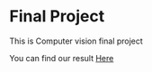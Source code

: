 # Final Project
This is Computer vision final project  

You can find our result [Here]([https://drive.google.com/drive/u/0/folders/1NKrS6Oe6earzc-MjanpNeZ-J61zeDAt5](https://drive.google.com/drive/u/0/folders/1HUk840YKnY2L8q_e58dKZiL04-fafEiW))
